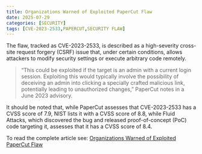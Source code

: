 ```yaml
---
title: Organizations Warned of Exploited PaperCut Flaw
date: 2025-07-29
categories: [SECURITY]
tags: [CVE-2023-2533,PAPERCUT,SECURITY FLAW]
---
```


The flaw, tracked as CVE-2023-2533, is described as a high-severity cross-site request forgery (CSRF) issue that, under certain conditions, allows attackers to modify security settings or execute arbitrary code remotely.

> “This could be exploited if the target is an admin with a current login session. Exploiting this would typically involve the possibility of deceiving an admin into clicking a specially crafted malicious link, potentially leading to unauthorized changes,” PaperCut notes in a June 2023 advisory.

It should be noted that, while PaperCut assesses that CVE-2023-2533 has a CVSS score of 7.9, NIST lists it with a CVSS score of 8.8, while Fluid Attacks, which discovered the bug and released proof-of-concept (PoC) code targeting it, assesses that it has a CVSS score of 8.4.

To read the complete article see: [Organizations Warned of Exploited PaperCut Flaw](https://www.securityweek.com/organizations-warned-of-exploited-papercut-flaw/) 